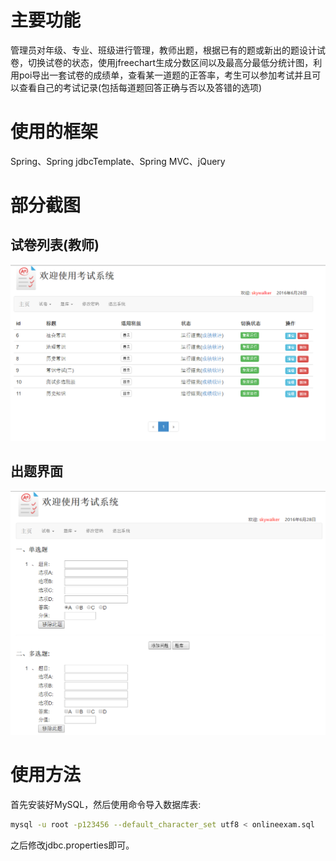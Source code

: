 # 主要功能

管理员对年级、专业、班级进行管理，教师出题，根据已有的题或新出的题设计试卷，切换试卷的状态，使用jfreechart生成分数区间以及最高分最低分统计图，利用poi导出一套试卷的成绩单，查看某一道题的正答率，考生可以参加考试并且可以查看自己的考试记录(包括每道题回答正确与否以及答错的选项)

# 使用的框架

Spring、Spring jdbcTemplate、Spring MVC、jQuery

# 部分截图

## 试卷列表(教师)
![试卷列表](screenshots/exam_list.png)

## 出题界面
![试卷列表](screenshots/exam_add.png)

# 使用方法

首先安装好MySQL，然后使用命令导入数据库表:

```bash
mysql -u root -p123456 --default_character_set utf8 < onlineexam.sql
```

之后修改jdbc.properties即可。
